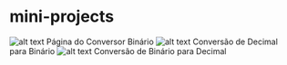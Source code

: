 # mini-projects
![alt text](image.png)  Página do Conversor Binário
![alt text](image-1.png) Conversão de Decimal para Binário
![alt text](image-2.png) Conversão de Binário para Decimal

